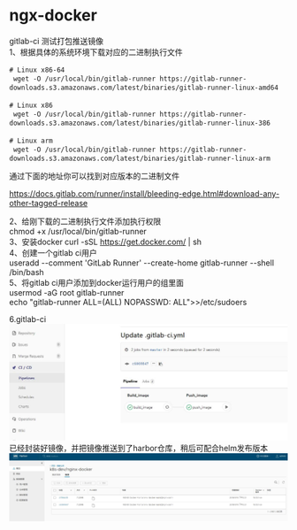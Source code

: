 # ngx-docker  
gitlab-ci 测试打包推送镜像  
1、根据具体的系统环境下载对应的二进制执行文件  
```
# Linux x86-64
 wget -O /usr/local/bin/gitlab-runner https://gitlab-runner-downloads.s3.amazonaws.com/latest/binaries/gitlab-runner-linux-amd64
 
# Linux x86
 wget -O /usr/local/bin/gitlab-runner https://gitlab-runner-downloads.s3.amazonaws.com/latest/binaries/gitlab-runner-linux-386
 
# Linux arm
 wget -O /usr/local/bin/gitlab-runner https://gitlab-runner-downloads.s3.amazonaws.com/latest/binaries/gitlab-runner-linux-arm
```
通过下面的地址你可以找到对应版本的二进制文件  

https://docs.gitlab.com/runner/install/bleeding-edge.html#download-any-other-tagged-release

2、给刚下载的二进制执行文件添加执行权限  
 chmod +x /usr/local/bin/gitlab-runner  
3、安装docker
curl -sSL https://get.docker.com/ | sh  
4、创建一个gitlab ci用户  
useradd --comment 'GitLab Runner' --create-home gitlab-runner --shell /bin/bash  
5、将gitlab ci用户添加到docker运行用户的组里面  
usermod -aG root gitlab-runner  
echo "gitlab-runner ALL=(ALL) NOPASSWD: ALL">>/etc/sudoers  

6.gitlab-ci  
![gitlab-ci](./pics/gitlab-ci-job01.jpg)  
已经封装好镜像，并把镜像推送到了harbor仓库，稍后可配合helm发布版本  
![harbor](./pics/harbor-01.jpg)
